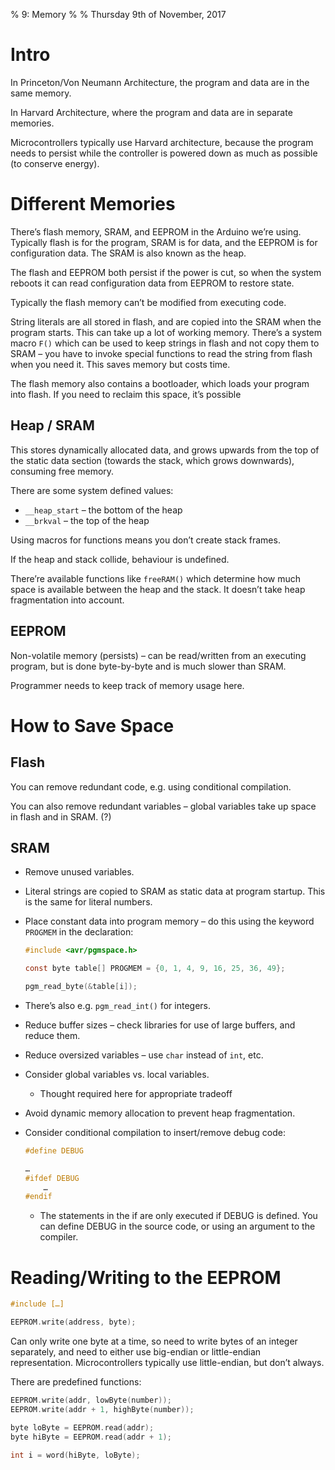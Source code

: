 % 9: Memory
%
% Thursday 9th of November, 2017

# Intro

In Princeton/Von Neumann Architecture, the program and data are in the same memory.

In Harvard Architecture, where the program and data are in separate memories.

Microcontrollers typically use Harvard architecture, because the program needs to persist while the controller is powered down as much as possible (to conserve energy).

# Different Memories

There’s flash memory, SRAM, and EEPROM in the Arduino we’re using. Typically flash is for the program, SRAM is for data, and the EEPROM is for configuration data. The SRAM is also known as the heap.

The flash and EEPROM both persist if the power is cut, so when the system reboots it can read configuration data from EEPROM to restore state.

Typically the flash memory can’t be modified from executing code.

String literals are all stored in flash, and are copied into the SRAM when the program starts. This can take up a lot of working memory. There’s a system macro `F()` which can be used to keep strings in flash and not copy them to SRAM – you have to invoke special functions to read the string from flash when you need it. This saves memory but costs time.

The flash memory also contains a bootloader, which loads your program into flash. If you need to reclaim this space, it’s possible

## Heap / SRAM

This stores dynamically allocated data, and grows upwards from the top of the static data section (towards the stack, which grows downwards), consuming free memory.

There are some system defined values:

* `__heap_start` – the bottom of the heap
* `__brkval` – the top of the heap

Using macros for functions means you don’t create stack frames.

If the heap and stack collide, behaviour is undefined.

There’re available functions like `freeRAM()` which determine how much space is available between the heap and the stack. It doesn’t take heap fragmentation into account.

## EEPROM

Non-volatile memory (persists) – can be read/written from an executing program, but is done byte-by-byte and is much slower than SRAM.

Programmer needs to keep track of memory usage here.

# How to Save Space

## Flash

You can remove redundant code, e.g. using conditional compilation.

You can also remove redundant variables – global variables take up space in flash and in SRAM. (?)

## SRAM

* Remove unused variables.

* Literal strings are copied to SRAM as static data at program startup. This is the same for literal numbers.

* Place constant data into program memory – do this using the keyword `PROGMEM` in the declaration:

    ```c
    #include <avr/pgmspace.h>

    const byte table[] PROGMEM = {0, 1, 4, 9, 16, 25, 36, 49};

    pgm_read_byte(&table[i]);
    ```

* There’s also e.g. `pgm_read_int()` for integers.

* Reduce buffer sizes – check libraries for use of large buffers, and reduce them.

* Reduce oversized variables – use `char` instead of `int`, etc.

* Consider global variables vs. local variables.

    - Thought required here for appropriate tradeoff

* Avoid dynamic memory allocation to prevent heap fragmentation.

* Consider conditional compilation to insert/remove debug code:

    ```c
    #define DEBUG

    …
    #ifdef DEBUG
        …
    #endif
    ```

    - The statements in the if are only executed if DEBUG is defined. You can define DEBUG in the source code, or using an argument to the compiler.

# Reading/Writing to the EEPROM

```c
#include […]

EEPROM.write(address, byte);
```

Can only write one byte at a time, so need to write bytes of an integer separately, and need to either use big-endian or little-endian representation. Microcontrollers typically use little-endian, but don’t always.

There are predefined functions:

```c
EEPROM.write(addr, lowByte(number));
EEPROM.write(addr + 1, highByte(number));

byte loByte = EEPROM.read(addr);
byte hiByte = EEPROM.read(addr + 1);

int i = word(hiByte, loByte);
```
